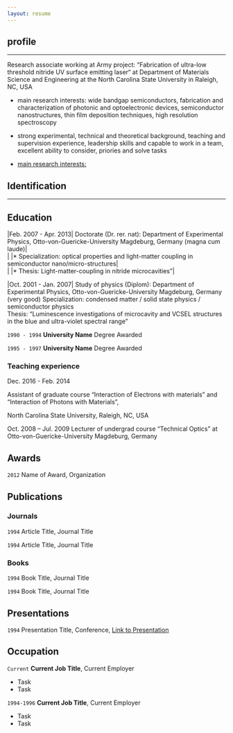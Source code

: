 ```yaml
---
layout: resume
---
```


## profile

***

Research associate working at Army project: “Fabrication of ultra-low threshold nitride UV surface emitting laser“ at Department of Materials Science and Engineering at the North Carolina State University in Raleigh, NC, USA

* main research interests: wide bandgap semiconductors, fabrication and characterization of photonic and optoelectronic devices, semiconductor nanostructures, thin film deposition techniques, high resolution spectroscopy 

* strong experimental, technical and theoretical background, teaching and supervision experience, leadership skills and capable to work in a team, excellent ability to consider, priories and solve tasks
* <u>main research interests:</u>

## Identification

***



## Education

|Feb. 2007 - Apr. 2013|	Doctorate (Dr. rer. nat): Department of Experimental Physics, Otto-von-Guericke-University Magdeburg, Germany (magna cum laude)|  
| |* Specialization: optical properties and light-matter coupling in semiconductor nano/micro-structures|  
| |* Thesis: Light-matter-coupling in nitride microcavities”|

|Oct. 2001 - Jan. 2007|	Study of physics (Diplom): Department of Experimental Physics, Otto-von-Guericke-University Magdeburg, Germany (very good)
	Specialization:	condensed matter / solid state physics / semiconductor physics  
Thesis: “Luminescence investigations of microcavity and VCSEL structures in the blue and ultra-violet spectral range”



`1990 - 1994`
__University Name__
Degree Awarded

`1995 - 1997`
__University Name__
Degree Awarded 

### Teaching experience

Dec. 2016 - Feb. 2014

Assistant of graduate course “Interaction of Electrons with materials” and
“Interaction of Photons with Materials”,

North Carolina State University, Raleigh, NC, USA 

Oct. 2008 – Jul. 2009
Lecturer of undergrad course “Technical Optics” at Otto-von-Guericke-University Magdeburg, Germany


## Awards

`2012`
Name of Award, Organization 

## Publications

<!-- A list is also available [online](http://scholar.google.co.uk/citations?user=LTOTl0YAAAAJ) -->

### Journals

`1994`
Article Title, Journal Title

`1994`
Article Title, Journal Title

### Books

`1994`
Book Title, Journal Title

`1994`
Book Title, Journal Title


## Presentations

`1994`
Presentation Title, Conference, <a href="http://MyWebsite.tld/presentation1">Link to Presentation</a>


## Occupation

`Current`
__Current Job Title__, Current Employer 

- Task
- Task

`1994-1996`
__Current Job Title__, Current Employer 

- Task
- Task



<!-- ### Footer

Last updated: May 2013 -->


